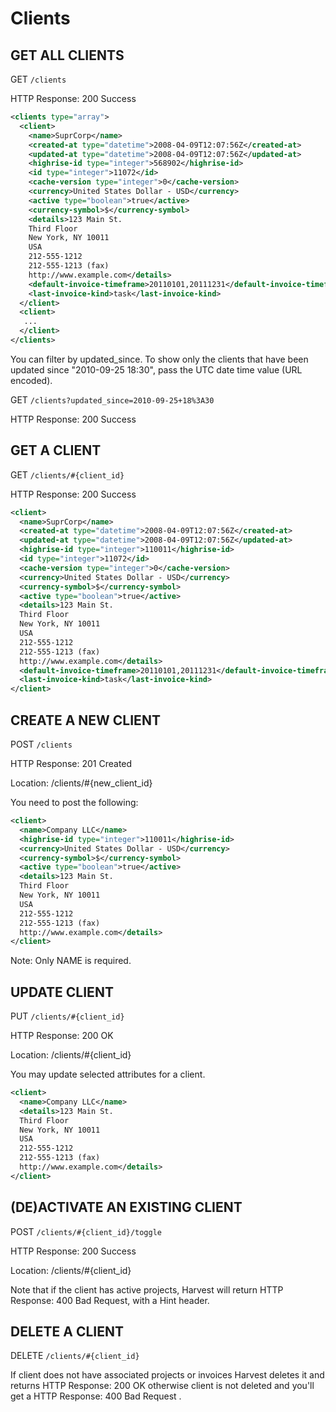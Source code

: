 # Clients

## GET ALL CLIENTS

GET `/clients`

HTTP Response: 200 Success

```xml
<clients type="array">
  <client>
    <name>SuprCorp</name>
    <created-at type="datetime">2008-04-09T12:07:56Z</created-at>
    <updated-at type="datetime">2008-04-09T12:07:56Z</updated-at>
    <highrise-id type="integer">568902</highrise-id>
    <id type="integer">11072</id>
    <cache-version type="integer">0</cache-version>
    <currency>United States Dollar - USD</currency>
    <active type="boolean">true</active>
    <currency-symbol>$</currency-symbol>
    <details>123 Main St.
    Third Floor
    New York, NY 10011
    USA
    212-555-1212
    212-555-1213 (fax)
    http://www.example.com</details>
    <default-invoice-timeframe>20110101,20111231</default-invoice-timeframe>
    <last-invoice-kind>task</last-invoice-kind>
  </client>
  <client>
   ...
  </client>
</clients>
```

You can filter by updated_since. To show only the clients that have been updated since "2010-09-25 18:30", pass the UTC date time value (URL encoded).

GET `/clients?updated_since=2010-09-25+18%3A30`

HTTP Response: 200 Success

## GET A CLIENT

GET `/clients/#{client_id}`

HTTP Response: 200 Success

```xml
<client>
  <name>SuprCorp</name>
  <created-at type="datetime">2008-04-09T12:07:56Z</created-at>
  <updated-at type="datetime">2008-04-09T12:07:56Z</updated-at>
  <highrise-id type="integer">110011</highrise-id>
  <id type="integer">11072</id>
  <cache-version type="integer">0</cache-version>
  <currency>United States Dollar - USD</currency>
  <currency-symbol>$</currency-symbol>
  <active type="boolean">true</active>
  <details>123 Main St.
  Third Floor
  New York, NY 10011
  USA
  212-555-1212
  212-555-1213 (fax)
  http://www.example.com</details>
  <default-invoice-timeframe>20110101,20111231</default-invoice-timeframe>
  <last-invoice-kind>task</last-invoice-kind>
</client>
```

## CREATE A NEW CLIENT

POST `/clients`

HTTP Response: 201 Created

Location: /clients/#{new_client_id}

You need to post the following:

```xml
<client>
  <name>Company LLC</name>
  <highrise-id type="integer">110011</highrise-id>
  <currency>United States Dollar - USD</currency>
  <currency-symbol>$</currency-symbol>
  <active type="boolean">true</active>
  <details>123 Main St.
  Third Floor
  New York, NY 10011
  USA
  212-555-1212
  212-555-1213 (fax)
  http://www.example.com</details>
</client>
```

Note: Only NAME is required.

## UPDATE CLIENT

PUT `/clients/#{client_id}`

HTTP Response: 200 OK

Location: /clients/#{client_id}

You may update selected attributes for a client.

```xml
<client>
  <name>Company LLC</name>
  <details>123 Main St.
  Third Floor
  New York, NY 10011
  USA
  212-555-1212
  212-555-1213 (fax)
  http://www.example.com</details>
</client>
```

## (DE)ACTIVATE AN EXISTING CLIENT

POST `/clients/#{client_id}/toggle`

HTTP Response: 200 Success

Location: /clients/#{client_id}

Note that if the client has active projects, Harvest will return HTTP Response: 400 Bad Request, with a Hint header.

## DELETE A CLIENT

DELETE `/clients/#{client_id}`

If client does not have associated projects or invoices Harvest deletes it and returns HTTP Response: 200 OK otherwise client is not deleted and you'll get a HTTP Response: 400 Bad Request .